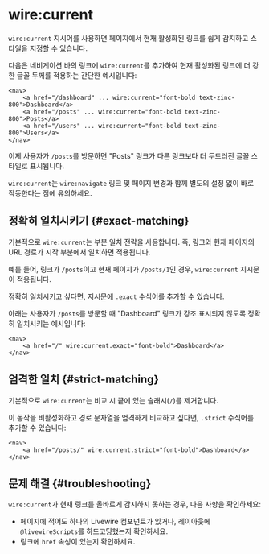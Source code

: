 # wire:current
`wire:current` 지시어를 사용하면 페이지에서 현재 활성화된 링크를 쉽게 감지하고 스타일을 지정할 수 있습니다.

다음은 네비게이션 바의 링크에 `wire:current`를 추가하여 현재 활성화된 링크에 더 강한 글꼴 두께를 적용하는 간단한 예시입니다:

```blade
<nav>
    <a href="/dashboard" ... wire:current="font-bold text-zinc-800">Dashboard</a>
    <a href="/posts" ... wire:current="font-bold text-zinc-800">Posts</a>
    <a href="/users" ... wire:current="font-bold text-zinc-800">Users</a>
</nav>
```

이제 사용자가 `/posts`를 방문하면 "Posts" 링크가 다른 링크보다 더 두드러진 글꼴 스타일로 표시됩니다.

`wire:current`는 `wire:navigate` 링크 및 페이지 변경과 함께 별도의 설정 없이 바로 작동한다는 점에 유의하세요.

## 정확히 일치시키기 {#exact-matching}

기본적으로 `wire:current`는 부분 일치 전략을 사용합니다. 즉, 링크와 현재 페이지의 URL 경로가 시작 부분에서 일치하면 적용됩니다.

예를 들어, 링크가 `/posts`이고 현재 페이지가 `/posts/1`인 경우, `wire:current` 지시문이 적용됩니다.

정확히 일치시키고 싶다면, 지시문에 `.exact` 수식어를 추가할 수 있습니다.

아래는 사용자가 `/posts`를 방문할 때 "Dashboard" 링크가 강조 표시되지 않도록 정확히 일치시키는 예시입니다:

```blade
<nav>
    <a href="/" wire:current.exact="font-bold">Dashboard</a>
</nav>
```

## 엄격한 일치 {#strict-matching}

기본적으로 `wire:current`는 비교 시 끝에 있는 슬래시(`/`)를 제거합니다.

이 동작을 비활성화하고 경로 문자열을 엄격하게 비교하고 싶다면, `.strict` 수식어를 추가할 수 있습니다:

```blade
<nav>
    <a href="/posts/" wire:current.strict="font-bold">Dashboard</a>
</nav>
```

## 문제 해결 {#troubleshooting}

`wire:current`가 현재 링크를 올바르게 감지하지 못하는 경우, 다음 사항을 확인하세요:

* 페이지에 적어도 하나의 Livewire 컴포넌트가 있거나, 레이아웃에 `@livewireScripts`를 하드코딩했는지 확인하세요.
* 링크에 `href` 속성이 있는지 확인하세요.
